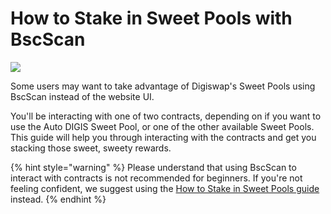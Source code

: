 # How to Stake in Sweet Pools with BscScan

![](../../.gitbook/assets/docs-masthead-2-%20%282%29.png)

Some users may want to take advantage of Digiswap's Sweet Pools using BscScan instead of the website UI.

You'll be interacting with one of two contracts, depending on if you want to use the Auto DIGIS Sweet Pool, or one of the other available Sweet Pools. This guide will help you through interacting with the contracts and get you stacking those sweet, sweety rewards.

{% hint style="warning" %}
Please understand that using BscScan to interact with contracts is not recommended for beginners. If you're not feeling confident, we suggest using the [How to Stake in Sweet Pools guide](https://docs.digiswap.finance/products/sweet-pool/sweet-pool-guide) instead.
{% endhint %}




